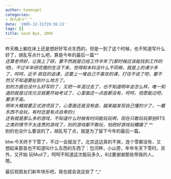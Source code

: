 ```yaml
---
author: hzmangel
categories:
- 杂九杂十^_^
date: '2005-12-31T19:36:21'
tags: []
title: Good Bye, 2005
---
```

昨天晚上躺在床上还是想好好写点东西的，但是一到了这个时候，也不知道写什么好了，胡乱写点什么吧，算是今年的最后一篇^_^  
还算老师好，让我上了研，要不然就是已经工作半年了(那时候应该能找到工作的吧)，不过半年研究僧的生活下来，觉得和本科没什么不同嘛，就是上的课少多了，呵呵，近乎
疯狂的逃课，还要上一堆自己不喜欢的课，打住不说了吧，要不然又不知道要扯到什么地方了。  
别的方面也没什么好写的了，又把一年混过去了，也不知道明年会怎么样，唯一知道的就是过完元旦就要开始考试了，心里面还一点底都没有，呵呵，但愿能过吧，要求不高。  
明年大概就要正式进项目了，心里面还是没有底，越来越发现自己懂的少了，一戴东西不会玩，有时还是有点自卑的:)  
还有就是那么多的游戏，不知道什么时候有时间能玩玩啊，现在只敢玩玩那些RTS之类的情节不太连贯的游戏了，别的游戏都不敢玩，怕把好游戏玩糟蹋了 ^_^  
别的也没什么要说的了，胡乱写了点，就是为了留下今年的最后一篇。

btw:今天终于下雪了，不过一会就没了。北京这边真的不爽，连个雪都没有，又想起来那首也不知道叫什么东西的东西了：包河畔，小山旁，年年冬天下雪时。另外，又开始
玩Mud了，呵呵不知道这次能玩多久，8过要谢谢那些带我的人，嗯。

最后祝朋友们新年快乐吧，我也就会说这些了 ^_^